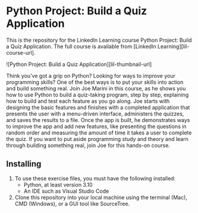 # Python Project: Build a Quiz Application
This is the repository for the LinkedIn Learning course Python Project: Build a Quiz Application. The full course is available from [LinkedIn Learning][lil-course-url].

![Python Project: Build a Quiz Application][lil-thumbnail-url] 

Think you’ve got a grip on Python? Looking for ways to improve your programming skills? One of the best ways is to put your skills into action and build something real. Join Joe Marini in this course, as he shows you how to use Python to build a quiz-taking program, step by step, explaining how to build and test each feature as you go along. Joe starts with designing the basic features and finishes with a completed application that presents the user with a menu-driven interface, administers the quizzes, and saves the results to a file. Once the app is built, he demonstrates ways to improve the app and add new features, like presenting the questions in random order and measuring the amount of time it takes a user to complete the quiz. If you want to put aside programming study and theory and learn through building something real, join Joe for this hands-on course.


## Installing
1. To use these exercise files, you must have the following installed:
	- Python, at least version 3.10
	- An IDE such as Visual Studio Code
2. Clone this repository into your local machine using the terminal (Mac), CMD (Windows), or a GUI tool like SourceTree.

